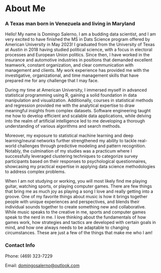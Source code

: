 # About Me

### A Texas man born in Venezuela and living in Maryland

Hello! My name is Domingo Salerno, I am a budding data scientist, and I am very excited to have finished the MS in Dats Science program offered by American University in May 2023! I graduated from the University of Texas at Austin in 2018 having studied political science, with a focus in electoral processes and European Union politics. Since then, I have worked in the insurance and automotive industries in positions that demanded excellent teamwork, constant organization, and clear communication with management and clients. My work experience has provided me with the investigative, organizational, and time management skills that have prepared me for any challenge that I may face.

During my time at American University, I immersed myself in advanced statistical programming using R, gaining a solid foundation in data manipulation and visualization. Additionally, courses in statistical methods and regression provided me with the analytical expertise to draw meaningful insights from complex datasets. Software engineering taught me how to develop efficient and scalable data applications, while delving into the realm of artificial intelligence led to me developing a thorough understanding of various algorithms and search methods.

Moreover, my exposure to statistical machine learning and deep learning/neural networks further strengthened my ability to tackle real-world challenges through predictive modeling and pattern recognition. Notably, the culmination of my studies was a practicum where I successfully leveraged clustering techniques to categorize survey participants based on their responses to psychological questionnaires, showcasing my practical expertise in applying data science methodologies to address complex problems.

When I am not studying or working, you will most likely find me playing guitar, watching sports, or playing computer games. There are few things that bring me as much joy as playing a song I love and really getting into a groove. One of my favorite things about music is how it brings together people with unique experiences and perspectives, and blends their individual sounds together to create something new and collaborative. While music speaks to the creative in me, sports and computer games speak to the nerd in me. I love thinking about the fundamentals of how games work, how strategies and tactics are developed with certain goals in mind, and how one always needs to be adaptable to changing circumstances. These are just a few of the things that make me who I am!


### Contact Info
Phone: (469) 323-7229

Email: domingosalerno@outlook.com

<!---
DASalerno/DASalerno is a ✨ special ✨ repository because its `README.md` (this file) appears on your GitHub profile.
You can click the Preview link to take a look at your changes.
--->
